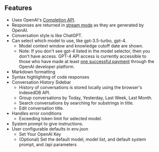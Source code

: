 ## Features <!-- markdown-link-check-disable-next-line -->
- Uses OpenAI's [Completion API](https://api.openai.com/v1/chat/completions).
- Responses are returned in [stream mode](https://platform.openai.com/docs/api-reference/chat/create#stream) as they are generated by OpenAI.
- Conversation style is like ChatGPT.
- Can select which model to use, like gpt-3.5-turbo, gpt-4.
  - Model context window and knowledge cutoff date are shown.
  * Note: If you don't see gpt-4 listed in the model selector, then you don't have access. GPT-4 API access is currently accessible to those who have made at least [one successful payment](https://help.openai.com/en/articles/7102672-how-can-i-access-gpt-4) through the OpenAI developer platform.
- Markdown formatting
- Syntax highlighting of code responses
- Conversation History Sidebar
  - History of conversations is stored locally using the browser's IndexedDB API.
  - Group conversations by Today, Yesterday, Last Week, Last Month.
  - Search conversations by searching for substrings in title.
  - Edit conversation title.
- Handles error conditions
  - Exceeding token limit for selected model.
- System prompt to give instructions.
- User configurable defaults in env.json
    - Set Your OpenAI Key
    - (Optional) Set the default model, model list, and default system prompt, and /api parameters
  
